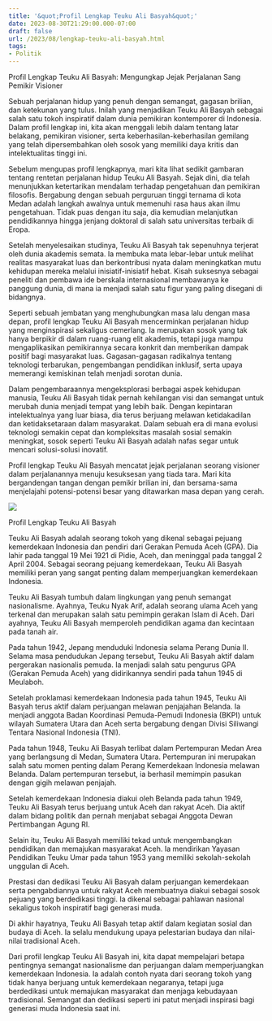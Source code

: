 ```yaml
---
title: '&quot;Profil Lengkap Teuku Ali Basyah&quot;'
date: 2023-08-30T21:29:00.000-07:00
draft: false
url: /2023/08/lengkap-teuku-ali-basyah.html
tags: 
- Politik
---
```


  

Profil Lengkap Teuku Ali Basyah: Mengungkap Jejak Perjalanan Sang Pemikir Visioner

  

Sebuah perjalanan hidup yang penuh dengan semangat, gagasan brilian, dan ketekunan yang tulus. Inilah yang menjadikan Teuku Ali Basyah sebagai salah satu tokoh inspiratif dalam dunia pemikiran kontemporer di Indonesia. Dalam profil lengkap ini, kita akan menggali lebih dalam tentang latar belakang, pemikiran visioner, serta keberhasilan-keberhasilan gemilang yang telah dipersembahkan oleh sosok yang memiliki daya kritis dan intelektualitas tinggi ini.

  

Sebelum mengupas profil lengkapnya, mari kita lihat sedikit gambaran tentang rentetan perjalanan hidup Teuku Ali Basyah. Sejak dini, dia telah menunjukkan ketertarikan mendalam terhadap pengetahuan dan pemikiran filosofis. Bergabung dengan sebuah perguruan tinggi ternama di kota Medan adalah langkah awalnya untuk memenuhi rasa haus akan ilmu pengetahuan. Tidak puas dengan itu saja, dia kemudian melanjutkan pendidikannya hingga jenjang doktoral di salah satu universitas terbaik di Eropa.

  

Setelah menyelesaikan studinya, Teuku Ali Basyah tak sepenuhnya terjerat oleh dunia akademis semata. Ia membuka mata lebar-lebar untuk melihat realitas masyarakat luas dan berkontribusi nyata dalam meningkatkan mutu kehidupan mereka melalui inisiatif-inisiatif hebat. Kisah suksesnya sebagai peneliti dan pembawa ide berskala internasional membawanya ke panggung dunia, di mana ia menjadi salah satu figur yang paling disegani di bidangnya.

  

Seperti sebuah jembatan yang menghubungkan masa lalu dengan masa depan, profil lengkap Teuku Ali Basyah mencerminkan perjalanan hidup yang menginspirasi sekaligus cemerlang. Ia merupakan sosok yang tak hanya berpikir di dalam ruang-ruang elit akademis, tetapi juga mampu mengaplikasikan pemikirannya secara konkrit dan memberikan dampak positif bagi masyarakat luas. Gagasan-gagasan radikalnya tentang teknologi terbarukan, pengembangan pendidikan inklusif, serta upaya memerangi kemiskinan telah menjadi sorotan dunia.

  

Dalam pengembaraannya mengeksplorasi berbagai aspek kehidupan manusia, Teuku Ali Basyah tidak pernah kehilangan visi dan semangat untuk merubah dunia menjadi tempat yang lebih baik. Dengan kepintaran intelektualnya yang luar biasa, dia terus berjuang melawan ketidakadilan dan ketidaksetaraan dalam masyarakat. Dalam sebuah era di mana evolusi teknologi semakin cepat dan kompleksitas masalah sosial semakin meningkat, sosok seperti Teuku Ali Basyah adalah nafas segar untuk mencari solusi-solusi inovatif.

  

Profil lengkap Teuku Ali Basyah mencatat jejak perjalanan seorang visioner dalam perjalanannya menuju kesuksesan yang tiada tara. Mari kita bergandengan tangan dengan pemikir brilian ini, dan bersama-sama menjelajahi potensi-potensi besar yang ditawarkan masa depan yang cerah.

  

![](https://i.ytimg.com/vi/TMXeNXvVI40/hqdefault.jpg)

  

Profil Lengkap Teuku Ali Basyah

  

Teuku Ali Basyah adalah seorang tokoh yang dikenal sebagai pejuang kemerdekaan Indonesia dan pendiri dari Gerakan Pemuda Aceh (GPA). Dia lahir pada tanggal 19 Mei 1921 di Pidie, Aceh, dan meninggal pada tanggal 2 April 2004. Sebagai seorang pejuang kemerdekaan, Teuku Ali Basyah memiliki peran yang sangat penting dalam memperjuangkan kemerdekaan Indonesia.

  

Teuku Ali Basyah tumbuh dalam lingkungan yang penuh semangat nasionalisme. Ayahnya, Teuku Nyak Arif, adalah seorang ulama Aceh yang terkenal dan merupakan salah satu pemimpin gerakan Islam di Aceh. Dari ayahnya, Teuku Ali Basyah memperoleh pendidikan agama dan kecintaan pada tanah air.

  

Pada tahun 1942, Jepang menduduki Indonesia selama Perang Dunia II. Selama masa pendudukan Jepang tersebut, Teuku Ali Basyah aktif dalam pergerakan nasionalis pemuda. Ia menjadi salah satu pengurus GPA (Gerakan Pemuda Aceh) yang didirikannya sendiri pada tahun 1945 di Meulaboh.

  

Setelah proklamasi kemerdekaan Indonesia pada tahun 1945, Teuku Ali Basyah terus aktif dalam perjuangan melawan penjajahan Belanda. Ia menjadi anggota Badan Koordinasi Pemuda-Pemudi Indonesia (BKPI) untuk wilayah Sumatera Utara dan Aceh serta bergabung dengan Divisi Siliwangi Tentara Nasional Indonesia (TNI).

  

Pada tahun 1948, Teuku Ali Basyah terlibat dalam Pertempuran Medan Area yang berlangsung di Medan, Sumatera Utara. Pertempuran ini merupakan salah satu momen penting dalam Perang Kemerdekaan Indonesia melawan Belanda. Dalam pertempuran tersebut, ia berhasil memimpin pasukan dengan gigih melawan penjajah.

  

Setelah kemerdekaan Indonesia diakui oleh Belanda pada tahun 1949, Teuku Ali Basyah terus berjuang untuk Aceh dan rakyat Aceh. Dia aktif dalam bidang politik dan pernah menjabat sebagai Anggota Dewan Pertimbangan Agung RI.

  

Selain itu, Teuku Ali Basyah memiliki tekad untuk mengembangkan pendidikan dan memajukan masyarakat Aceh. Ia mendirikan Yayasan Pendidikan Teuku Umar pada tahun 1953 yang memiliki sekolah-sekolah unggulan di Aceh.

  

Prestasi dan dedikasi Teuku Ali Basyah dalam perjuangan kemerdekaan serta pengabdiannya untuk rakyat Aceh membuatnya diakui sebagai sosok pejuang yang berdedikasi tinggi. Ia dikenal sebagai pahlawan nasional sekaligus tokoh inspiratif bagi generasi muda.

  

Di akhir hayatnya, Teuku Ali Basyah tetap aktif dalam kegiatan sosial dan budaya di Aceh. Ia selalu mendukung upaya pelestarian budaya dan nilai-nilai tradisional Aceh.

  

Dari profil lengkap Teuku Ali Basyah ini, kita dapat mempelajari betapa pentingnya semangat nasionalisme dan perjuangan dalam memperjuangkan kemerdekaan Indonesia. Ia adalah contoh nyata dari seorang tokoh yang tidak hanya berjuang untuk kemerdekaan negaranya, tetapi juga berdedikasi untuk memajukan masyarakat dan menjaga kebudayaan tradisional. Semangat dan dedikasi seperti ini patut menjadi inspirasi bagi generasi muda Indonesia saat ini.